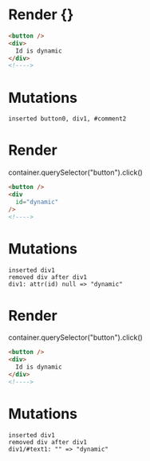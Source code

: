 # Render {}
```html
<button />
<div>
  Id is dynamic
</div>
<!---->
```

# Mutations
```
inserted button0, div1, #comment2
```


# Render 
container.querySelector("button").click()

```html
<button />
<div
  id="dynamic"
/>
<!---->
```

# Mutations
```
inserted div1
removed div after div1
div1: attr(id) null => "dynamic"
```


# Render 
container.querySelector("button").click()

```html
<button />
<div>
  Id is dynamic
</div>
<!---->
```

# Mutations
```
inserted div1
removed div after div1
div1/#text1: "" => "dynamic"
```